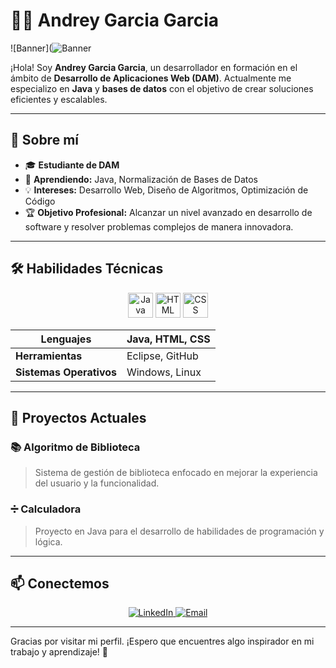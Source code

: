 # 👨‍💻 Andrey Garcia Garcia

![Banner](![Banner](https://github.com/user-attachments/assets/4f330ac2-091f-4b15-af7a-2d1413592096)

¡Hola! Soy **Andrey Garcia Garcia**, un desarrollador en formación en el ámbito de **Desarrollo de Aplicaciones Web (DAM)**. Actualmente me especializo en **Java** y **bases de datos** con el objetivo de crear soluciones eficientes y escalables.

---

## 📌 Sobre mí

- 🎓 **Estudiante de DAM**
- 🌱 **Aprendiendo:** Java, Normalización de Bases de Datos
- 💡 **Intereses:** Desarrollo Web, Diseño de Algoritmos, Optimización de Código
- 🏆 **Objetivo Profesional:** Alcanzar un nivel avanzado en desarrollo de software y resolver problemas complejos de manera innovadora.

---

## 🛠️ Habilidades Técnicas

<div align="center">
  <img src="https://img.icons8.com/color/48/000000/java-coffee-cup-logo.png" alt="Java" height="40"/>
  <img src="https://img.icons8.com/color/48/000000/html-5--v1.png" alt="HTML" height="40"/>
  <img src="https://img.icons8.com/color/48/000000/css3.png" alt="CSS" height="40"/>
</div>

| **Lenguajes**            | Java, HTML, CSS         |
|--------------------------|-------------------------|
| **Herramientas**         | Eclipse, GitHub         |
| **Sistemas Operativos**  | Windows, Linux          |

---

## 🚀 Proyectos Actuales

### 📚 Algoritmo de Biblioteca
> Sistema de gestión de biblioteca enfocado en mejorar la experiencia del usuario y la funcionalidad.

### ➗ Calculadora
> Proyecto en Java para el desarrollo de habilidades de programación y lógica.

---

## 📫 Conectemos

<p align="center">
  <a href="https://www.linkedin.com/in/andrey-garcia-garcia-8ba29b302" target="_blank">
    <img src="https://img.icons8.com/color/48/000000/linkedin.png" alt="LinkedIn"/>
  </a>
  <a href="mailto:andreygg300@gmail.com">
    <img src="https://img.icons8.com/color/48/000000/gmail--v1.png" alt="Email"/>
  </a>
</p>

---

Gracias por visitar mi perfil. ¡Espero que encuentres algo inspirador en mi trabajo y aprendizaje! 🚀
